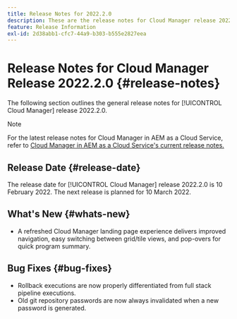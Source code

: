 ```yaml
---
title: Release Notes for 2022.2.0
description: These are the release notes for Cloud Manager release 2022.2.0.
feature: Release Information
exl-id: 2d38abb1-cfc7-44a9-b303-b555e2827eea
---
```

# Release Notes for Cloud Manager Release 2022.2.0 {#release-notes}

The following section outlines the general release notes for [!UICONTROL Cloud Manager] release 2022.2.0.

>[!NOTE]
>
>For the latest release notes for Cloud Manager in AEM as a Cloud Service, refer to [Cloud Manager in AEM as a Cloud Service's current release notes.](https://experienceleague.adobe.com/docs/experience-manager-cloud-service/content/implementing/using-cloud-manager/release-notes-cloud-manager/release-notes-cm-current.html)

## Release Date {#release-date}

The release date for [!UICONTROL Cloud Manager] release 2022.2.0 is 10 February 2022. The next release is planned for 10 March 2022.

## What's New {#whats-new}

*  A refreshed Cloud Manager landing page experience delivers improved navigation, easy switching between grid/tile views, and pop-overs for quick program summary. 

## Bug Fixes {#bug-fixes}

* Rollback executions  are now properly differentiated from full stack pipeline executions.
* Old git repository passwords are now always invalidated when a new password is generated.

